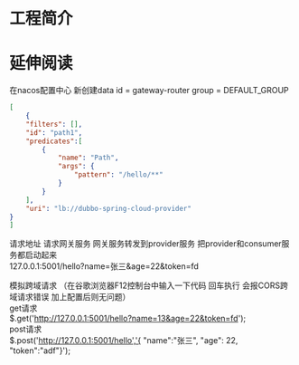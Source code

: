 # 工程简介

# 延伸阅读

在nacos配置中心 新创建data id = gateway-router group = DEFAULT_GROUP

```json
[
    {
    "filters": [],
    "id": "path1",
    "predicates":[
        {
            "name": "Path",
            "args": {
                "pattern": "/hello/**"
            }
        }
    ],
    "uri": "lb://dubbo-spring-cloud-provider"
}
]
```


请求地址  请求网关服务 网关服务转发到provider服务  把provider和consumer服务都启动起来  
127.0.0.1:5001/hello?name=张三&age=22&token=fd  

模拟跨域请求 （在谷歌浏览器F12控制台中输入一下代码 回车执行 会报CORS跨域请求错误 加上配置后则无问题）  
get请求  
$.get('http://127.0.0.1:5001/hello?name=13&age=22&token=fd');  
post请求  
$.post('http://127.0.0.1:5001/hello','{ "name":"张三", "age": 22, "token":"adf"}');  